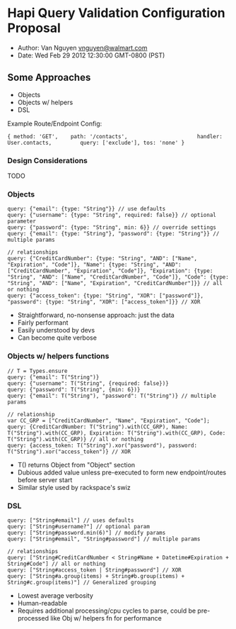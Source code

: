 # Hapi Query Validation Configuration Proposal

* Author: Van Nguyen <vnguyen@walmart.com>
* Date: Wed Feb 29 2012 12:30:00 GMT-0800 (PST)

## Some Approaches

* Objects
* Objects w/ helpers
* DSL

Example Route/Endpoint Config:

    { method: 'GET',    path: '/contacts',                      handler: User.contacts,         query: ['exclude'], tos: 'none' }

### Design Considerations

TODO

### Objects

    query: {"email": {type: "String"}} // use defaults
    query: {"username": {type: "String", required: false}} // optional parameter
    query: {"password": {type: "String", min: 6}} // override settings
    query: {"email": {type: "String"}, "password": {type: "String"}} // multiple params
    
    // relationships
    query: {"CreditCardNumber": {type: "String", "AND": ["Name", "Expiration", "Code"]}, "Name": {type: "String", "AND": ["CreditCardNumber", "Expiration", "Code"]}, "Expiration": {type: "String", "AND": ["Name", "CreditCardNumber", "Code"]}, "Code": {type: "String", "AND": ["Name", "Expiration", "CreditCardNumber"]}} // all or nothing
    query: {"access_token": {type: "String", "XOR": ["password"]}, "password": {type: "String", "XOR": ["access_token"]}} // XOR

* Straightforward, no-nonsense approach: just the data
* Fairly performant
* Easily understood by devs
* Can become quite verbose

### Objects w/ helpers functions

    // T = Types.ensure
    query: {"email": T("String")}
    query: {"username": T("String", {required: false})} 
    query: {"password": T("String", {min: 6})}
    query: {"email": T("String"), "password": T("String")} // multiple params
    
    // relationship
    var CC_GRP = ["CreditCardNumber", "Name", "Expiration", "Code"];
    query: {CreditCardNumber: T("String").with(CC_GRP), Name: T("String").with(CC_GRP), Expiration: T("String").with(CC_GRP), Code: T("String").with(CC_GRP)} // all or nothing
    query: {access_token: T("String").xor("password"), password: T("String").xor("access_token")} // XOR

* T() returns Object from "Object" section
* Dubious added value unless pre-executed to form new endpoint/routes before server start
* Similar style used by rackspace's swiz

### DSL

    query: ["String#email"] // uses defaults
    query: ["String#username?"] // optional param
    query: ["String#password.min(6)"] // modify params
    query: ["String#email", "String#password"] // multiple params
    
    // relationships
    query: ["String#CreditCardNumber < String#Name + Datetime#Expiration + String#Code"] // all or nothing
    query: ["String#access_token | String#password"] // XOR
    query: ["String#a.group(items) + String#b.group(items) + String#c.group(items)"] // Generalized grouping

* Lowest average verbosity
* Human-readable
* Requires additional processing/cpu cycles to parse, could be pre-processed like Obj w/ helpers fn for performance



